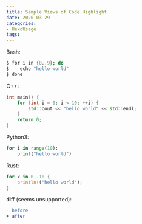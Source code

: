 ```yaml
---
title: Sample Views of Code Highlight
date: 2020-03-29
categories:
- HexoUsage
tags:
---
```


Bash:
<!-- --> 
```bash
$ for i in {0..9}; do
$    echo "hello world"
$ done
```
<!-- --> 

C++:
<!-- --> 
```cpp
int main() {
    for (int i = 0; i < 10; ++i) {
        std::cout << "hello world" << std::endl;
    }
    return 0;
}
```

Python3:
```py
for i in range(10):
    print("hello world")
```

Rust:
```rs
for x in 0..10 {
    println!("hello world");
}
```

diff (seems unsupported):
```diff
- before
+ after
```